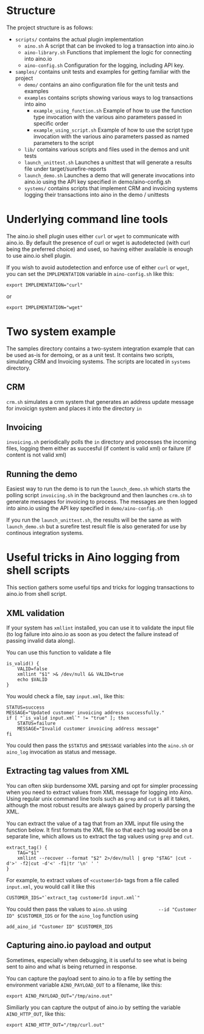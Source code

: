 # Structure

The project structure is as follows:
* `scripts/` contains the actual plugin implementation
    *   `aino.sh` A script that can be invoked to log a transaction into aino.io
    *   `aino-library.sh` Functions that implement the logic for connecting into aino.io
    *   `aino-config.sh` Configuration for the logging, including API key.
* `samples/` contains unit tests and examples for getting familiar with the project
    * `demo/` contains an aino configuration file for the unit tests and examples
    * `examples` contains scripts showing various ways to log transactions into aino
        * `example_using_function.sh` Example of how to use the function type invocation with the various aino parameters passed in specific order
        * `example_using_script.sh` Example of how to use the script type invocation with the various aino parameters passed as named parameters to the script
    * `lib/` contains various scripts and files used in the demos and unit tests
    * `launch_unittest.sh` Launches a unittest that will generate a results file under target/surefire-reports
    * `launch_demo.sh` Launches a demo that will generate invocations into aino.io using the API key specified in demo/aino-config.sh
    * `systems/` contains scripts that implement CRM and invoicing systems logging their transactions into aino in the demo / unittests


# Underlying command line tools
The aino.io shell plugin uses either `curl` or `wget` to communicate with aino.io. By default
the presence of curl or wget is autodetected (with curl being the preferred choice) and used, so
having either available is enough to use aino.io shell plugin.

If you wish to avoid autodetection and enforce use of either `curl` or `wget`, you can set the `IMPLEMENTATION` variable in `aino-config.sh` like this:

```
export IMPLEMENTATION="curl"
```
or
```
export IMPLEMENTATION="wget"
```

# Two system example

The samples directory contains a two-system integration example that can be used as-is for demoing, or as a unit test.
It contains two scripts, simulating CRM and Invoicing systems. The scripts are located in `systems` directory.

## CRM
`crm.sh` simulates a crm system that generates an address update message for invoicign system and places it into the directory `in`

## Invoicing
`invoicing.sh` periodically polls the `in` directory and processes the incoming files, logging them either as succesful (if content is valid xml) or failure (if content is not valid xml)

## Running the demo
Easiest way to run the demo is to run the `launch_demo.sh` which starts the polling script `invoicing.sh` in the background and then launches `crm.sh` to generate messages for
invoicing to process. The messages are then logged into aino.io using the API key specified in `demo/aino-config.sh`

If you run the `launch_unittest.sh`, the results will be the same as with `launch_demo.sh` but a surefire test result file is also generated
for use by continous integration systems.

# Useful tricks in Aino logging from shell scripts

This section gathers some useful tips and tricks for logging transactions to aino.io from shell script.

## XML validation
If your system has `xmllint` installed, you can use it to validate the input file (to log failure into aino.io as soon as you detect the failure instead of passing invalid data along).

You can use this function to validate a file

```
is_valid() {
    VALID=false
    xmllint "$1" >& /dev/null && VALID=true
    echo $VALID
}
```

You would check a file, say `input.xml`, like this:

```
STATUS=success
MESSAGE="Updated customer invoicing address successfully."
if [ "`is_valid input.xml`" != "true" ]; then
    STATUS=failure
    MESSAGE="Invalid customer invoicing address message"
fi
```

You could then pass the `$STATUS` and `$MESSAGE` variables into the `aino.sh` or `aino_log` invocation as status and message.

## Extracting tag values from XML
You can often skip burdensome XML parsing and opt for simpler processing when you need to extract values
from XML message for logging into Aino. Using regular unix command line tools such as `grep` and `cut` is all it takes, although
the most robust results are always gained by properly parsing the XML.

You can extract the value of a tag that from an XML input file using the function below. It first formats the XML file
so that each tag would be on a separate line, which allows us to extract the tag values using `grep` and `cut`.

```
extract_tag() {
    TAG="$1"
    xmllint --recover --format "$2" 2>/dev/null | grep "$TAG" |cut -d'>' -f2|cut -d'<' -f1|tr '\n' ' '
}
```

For example, to extract values of `<customerId>` tags from a file called `input.xml`, you would call it like this

```
CUSTOMER_IDS="`extract_tag customerId input.xml`"
```

You could then pass the values to `aino.sh` using `           --id "Customer ID" $CUSTOMER_IDS`
or for the `aino_log` function using

```
add_aino_id "Customer ID" $CUSTOMER_IDS

```

## Capturing aino.io payload and output
Sometimes, especially when debugging, it is useful to see what is being sent to aino and what is being returned in response.

You can capture the payload sent to aino.io to a file by setting the environment variable `AINO_PAYLOAD_OUT` to a filename, like this:
```
export AINO_PAYLOAD_OUT="/tmp/aino.out"
```

Similiarly you can capture the output of aino.io by setting the variable `AINO_HTTP_OUT`, like this:
```
export AINO_HTTP_OUT="/tmp/curl.out"
```

